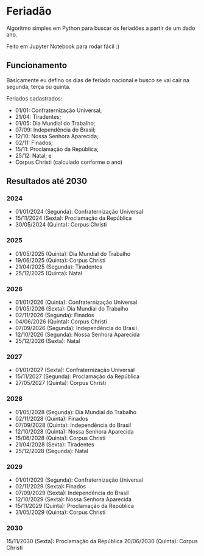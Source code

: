
# Feriadão
Algoritmo simples em Python para buscar os feriadões a partir de um dado ano.

Feito em Jupyter Notebook para rodar fácil :)

## Funcionamento

Basicamente eu defino os dias de feriado nacional e busco se vai cair na segunda, terça ou quinta.

Feriados cadastrados:

* 01/01: Confraternização Universal;
* 21/04: Tiradentes;
* 01/05: Dia Mundial do Trabalho;
* 07/09: Independência do Brasil;
* 12/10: Nossa Senhora Aparecida;
* 02/11: Finados;
* 15/11: Proclamação da República;
* 25/12: Natal; e
* Corpus Christi (calculado conforme o ano)

## Resultados até 2030

### 2024

* 01/01/2024 (Segunda): Confraternização Universal
* 15/11/2024 (Sexta): Proclamação da República
* 30/05/2024 (Quinta): Corpus Christi

### 2025

* 01/05/2025 (Quinta): Dia Mundial do Trabalho
* 19/06/2025 (Quinta): Corpus Christi
* 21/04/2025 (Segunda): Tiradentes
* 25/12/2025 (Quinta): Natal

### 2026

* 01/01/2026 (Quinta): Confraternização Universal
* 01/05/2026 (Sexta): Dia Mundial do Trabalho
* 02/11/2026 (Segunda): Finados
* 04/06/2026 (Quinta): Corpus Christi
* 07/09/2026 (Segunda): Independência do Brasil
* 12/10/2026 (Segunda): Nossa Senhora Aparecida
* 25/12/2026 (Sexta): Natal

### 2027

* 01/01/2027 (Sexta): Confraternização Universal
* 15/11/2027 (Segunda): Proclamação da República
* 27/05/2027 (Quinta): Corpus Christi

### 2028

* 01/05/2028 (Segunda): Dia Mundial do Trabalho
* 02/11/2028 (Quinta): Finados
* 07/09/2028 (Quinta): Independência do Brasil
* 12/10/2028 (Quinta): Nossa Senhora Aparecida
* 15/06/2028 (Quinta): Corpus Christi
* 21/04/2028 (Sexta): Tiradentes
* 25/12/2028 (Segunda): Natal

### 2029

* 01/01/2029 (Segunda): Confraternização Universal
* 02/11/2029 (Sexta): Finados
* 07/09/2029 (Sexta): Independência do Brasil
* 12/10/2029 (Sexta): Nossa Senhora Aparecida
* 15/11/2029 (Quinta): Proclamação da República
* 31/05/2029 (Quinta): Corpus Christi

### 2030

15/11/2030 (Sexta): Proclamação da República
20/06/2030 (Quinta): Corpus Christi
